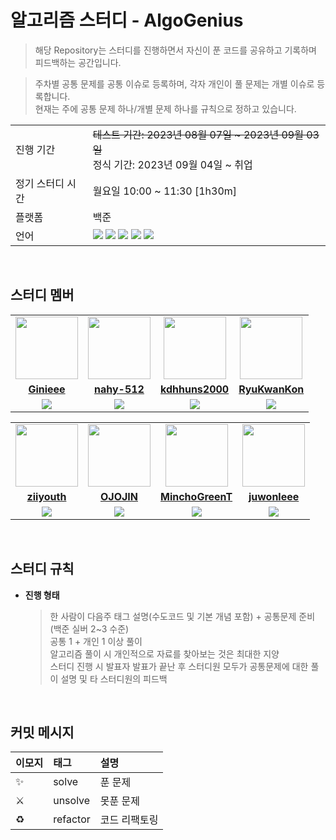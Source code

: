 # 알고리즘 스터디 - AlgoGenius
> 해당 Repository는 스터디를 진행하면서 자신이 푼 코드를 공유하고 기록하며 피드백하는 공간입니다.

> 주차별 공통 문제를 공통 이슈로 등록하며, 각자 개인이 풀 문제는 개별 이슈로 등록합니다.<br/>
> 현재는 주에 공통 문제 하나/개별 문제 하나를 규칙으로 정하고 있습니다.

<table>
  <tr>
    <td>진행 기간</td>
    <td><s>테스트 기간: 2023년 08월 07일 ~ 2023년 09월 03일</s><br/>정식 기간: 2023년 09월 04일 ~ 취업</td>
  </tr>
  <tr>
    <td>정기 스터디 시간</td>
    <td>월요일 10:00 ~ 11:30 [1h30m]
  </tr>
  <tr>
    <td>플랫폼</td>
    <td>백준</td>
  </tr>
  <tr>
    <td>언어</td>
    <td><img src="https://img.shields.io/badge/Python-3776AB?style=for-the-badge&logo=Python&logoColor=white">
        <img src="https://img.shields.io/badge/Java-007396?style=for-the-badge&logo=Java&logoColor=white">
        <img src="https://img.shields.io/badge/JavaScript-F7DF1E?style=for-the-badge&logo=JavaScript&logoColor=white">
        <img src="https://img.shields.io/badge/Swift-F05138?style=for-the-badge&logo=Swift&logoColor=white">
        <img src="https://img.shields.io/badge/C++-00599C?style=for-the-badge&logo=cplusplus&logoColor=white">
    </td>
  </tr>
</table>

<br/>

## 스터디 멤버


<table>
 <tr>
    <td align="center"><a href="https://github.com/Ginieee"><img src="https://avatars.githubusercontent.com/Ginieee" width="100px;" alt=""></a></td>
    <td align="center"><a href="https://github.com/nahy-512"><img src="https://avatars.githubusercontent.com/nahy-512" width="100px;" alt=""></a></td>
    <td align="center"><a href="https://github.com/kdhhuns2000"><img src="https://avatars.githubusercontent.com/kdhhuns2000" width="100px;" alt=""></a></td>
    <td align="center"><a href="https://github.com/RyuKwanKon"><img src="https://avatars.githubusercontent.com/RyuKwanKon" width="100px;" alt=""></a></td>
  </tr>
  <tr>
    <td align="center"><a href="https://github.com/Ginieee"><b>Ginieee</b></a></td>
    <td align="center"><a href="https://github.com/nahy-512"><b>nahy-512</b></a></td>
    <td align="center"><a href="https://github.com/kdhhuns2000"><b>kdhhuns2000</b></a></td>
    <td align="center"><a href="https://github.com/RyuKwanKon"><b>RyuKwanKon</b></a></td>
  </tr>
  <tr> 
    <td align="center"><img src="https://img.shields.io/badge/JavaScript-F7DF1E?style=for-the-badge&logo=JavaScript&logoColor=white"></td>
    <td align="center"><img src="https://img.shields.io/badge/Python-3776AB?style=for-the-badge&logo=Python&logoColor=white"></td>
    <td align="center"><img src="https://img.shields.io/badge/C++-00599C?style=for-the-badge&logo=cplusplus&logoColor=white"></td>
    <td align="center"><img src="https://img.shields.io/badge/Java-007396?style=for-the-badge&logo=java&logoColor=white"></td>
  </tr> 
</table>
<table>
 <tr>
    <td align="center"><a href="https://github.com/ziiyouth"><img src="https://avatars.githubusercontent.com/ziiyouth" width="100px;" alt=""></a></td>
    <td align="center"><a href="https://github.com/OJOJIN"><img src="https://avatars.githubusercontent.com/OJOJIN" width="100px;" alt=""></a></td>
    <td align="center"><a href="https://github.com/MinchoGreenT"><img src="https://avatars.githubusercontent.com/MinchoGreenT" width="100px;" alt=""></a></td>
    <td align="center"><a href="https://github.com/juwonleee"><img src="https://avatars.githubusercontent.com/juwonleee" width="100px;" alt=""></a></td>
  </tr>
  <tr>
    <td align="center"><a href="https://github.com/ziiyouth"><b>ziiyouth</b></a></td>
    <td align="center"><a href="https://github.com/OJOJIN"><b>OJOJIN</b></a></td>
    <td align="center"><a href="https://github.com/MinchoGreenT"><b>MinchoGreenT</b></a></td>
    <td align="center"><a href="https://github.com/juwonleee"><b>juwonleee</b></a></td>
  </tr>
  <tr> 
    <td align="center"><img src="https://img.shields.io/badge/Java-007396?style=for-the-badge&logo=java&logoColor=white"></td>
    <td align="center"><img src="https://img.shields.io/badge/Python-3776AB?style=for-the-badge&logo=Python&logoColor=white"></td>
    <td align="center"><img src="https://img.shields.io/badge/Python-3776AB?style=for-the-badge&logo=Python&logoColor=white"></td>
    <td align="center"><img src="https://img.shields.io/badge/Swift-F05138?style=for-the-badge&logo=Swift&logoColor=white"></td>
  </tr> 
</table>

<br/>

## 스터디 규칙 

- **진행 형태**
    
    > 한 사람이 다음주 태그 설명(수도코드 및 기본 개념 포함) + 공통문제 준비(백준 실버 2~3 수준)<br/>
    공통 1 + 개인 1 이상 풀이<br/>
    알고리즘 풀이 시 개인적으로 자료를 찾아보는 것은 최대한 지양<br/>
    스터디 진행 시 발표자 발표가 끝난 후 스터디원 모두가 공통문제에 대한 풀이 설명 및 타 스터디원의 피드백


<br/>

## 커밋 메시지

| 이모지 | 태그       | 설명                      |
|:----|:---------|:------------------------|
| ✨   | solve     | 푼 문제               |
| ⚔️  | unsolve      | 못푼 문제                   |
| ♻️  | refactor | 코드 리팩토링                 |
